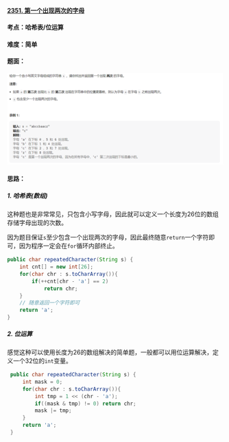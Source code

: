 #### [2351. 第一个出现两次的字母](https://leetcode.cn/problems/first-letter-to-appear-twice)

#### 考点：哈希表/位运算

#### 难度：简单

#### 题面：

![image-20230103120134374](../pic/image-20230103120134374.png)

#### 思路：

##### 1. 哈希表(数组)

这种题也是非常常见，只包含小写字母，因此就可以定义一个长度为26位的数组存储字母出现的次数。

因为题目保证`s`至少包含一个出现两次的字母，因此最终随意`return`一个字符即可，因为程序一定会在`for`循环内部终止。

```java
public char repeatedCharacter(String s) {
    int cnt[] = new int[26];
    for(char chr : s.toCharArray()){
        if(++cnt[chr - 'a'] == 2)
            return chr;
    }
    // 随意返回一个字符即可
    return 'a';
}
```

##### 2. 位运算

感觉这种可以使用长度为26的数组解决的简单题，一般都可以用位运算解决，定义一个32位的`int`变量。

```java
 public char repeatedCharacter(String s) {
     int mask = 0;
     for(char chr : s.toCharArray()){
         int tmp = 1 << (chr - 'a');
         if((mask & tmp) != 0) return chr;
         mask |= tmp;
     }
     return 'a';
 }
```

